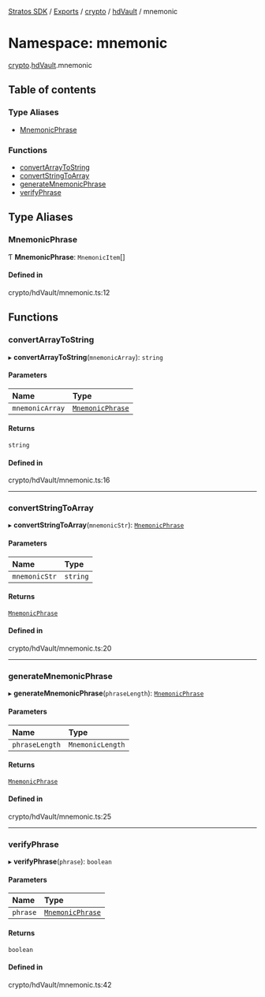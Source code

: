 [Stratos SDK](../README.md) / [Exports](../modules.md) / [crypto](crypto.md) / [hdVault](crypto.hdVault.md) / mnemonic

# Namespace: mnemonic

[crypto](crypto.md).[hdVault](crypto.hdVault.md).mnemonic

## Table of contents

### Type Aliases

- [MnemonicPhrase](crypto.hdVault.mnemonic.md#mnemonicphrase)

### Functions

- [convertArrayToString](crypto.hdVault.mnemonic.md#convertarraytostring)
- [convertStringToArray](crypto.hdVault.mnemonic.md#convertstringtoarray)
- [generateMnemonicPhrase](crypto.hdVault.mnemonic.md#generatemnemonicphrase)
- [verifyPhrase](crypto.hdVault.mnemonic.md#verifyphrase)

## Type Aliases

### MnemonicPhrase

Ƭ **MnemonicPhrase**: `MnemonicItem`[]

#### Defined in

crypto/hdVault/mnemonic.ts:12

## Functions

### convertArrayToString

▸ **convertArrayToString**(`mnemonicArray`): `string`

#### Parameters

| Name | Type |
| :------ | :------ |
| `mnemonicArray` | [`MnemonicPhrase`](crypto.hdVault.mnemonic.md#mnemonicphrase) |

#### Returns

`string`

#### Defined in

crypto/hdVault/mnemonic.ts:16

___

### convertStringToArray

▸ **convertStringToArray**(`mnemonicStr`): [`MnemonicPhrase`](crypto.hdVault.mnemonic.md#mnemonicphrase)

#### Parameters

| Name | Type |
| :------ | :------ |
| `mnemonicStr` | `string` |

#### Returns

[`MnemonicPhrase`](crypto.hdVault.mnemonic.md#mnemonicphrase)

#### Defined in

crypto/hdVault/mnemonic.ts:20

___

### generateMnemonicPhrase

▸ **generateMnemonicPhrase**(`phraseLength`): [`MnemonicPhrase`](crypto.hdVault.mnemonic.md#mnemonicphrase)

#### Parameters

| Name | Type |
| :------ | :------ |
| `phraseLength` | `MnemonicLength` |

#### Returns

[`MnemonicPhrase`](crypto.hdVault.mnemonic.md#mnemonicphrase)

#### Defined in

crypto/hdVault/mnemonic.ts:25

___

### verifyPhrase

▸ **verifyPhrase**(`phrase`): `boolean`

#### Parameters

| Name | Type |
| :------ | :------ |
| `phrase` | [`MnemonicPhrase`](crypto.hdVault.mnemonic.md#mnemonicphrase) |

#### Returns

`boolean`

#### Defined in

crypto/hdVault/mnemonic.ts:42
